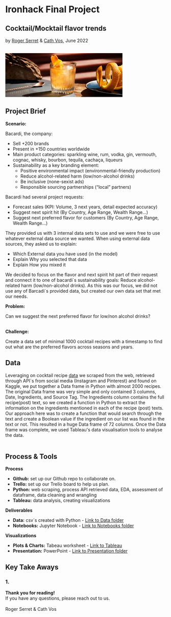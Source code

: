 # Ironhack Final Project
## Cocktail/Mocktail flavor trends
by [Roger Serret](https://github.com/rogerserret) & [Cath Vos](https://github.com/cathvos), June 2022
<br/><br/>


![Classification Case Study](https://github.com/cathvos/IH-final-project/blob/main/Presentation/image%20readme.jpeg?raw=true)

## Project Brief
**Scenario:**

Bacardi, the company:
- Sell +200 brands
- Present in +150 countries worldwide
- Main product categories: sparkling wine, rum, vodka, gin, vermouth, cognac, whisky, bourbon, tequila, cachaça, liqueurs
- Sustainability as a key branding element:
  - Positive environmental impact (environmental-friendly production)
  - Reduce alcohol-related harm (low/non-alcohol drinks) 
  - Be inclusive (none-sexist ads)
  - Responsible sourcing partnerships (“local” partners)

Bacardi had several project requests:
- Forecast sales (KPI: Volume, 3 next years, detail expected accuracy)
- Suggest next spirit hit (By Country, Age Range, Wealth Range…)
- Suggest next preferred flavor for customers (By Country, Age Range, Wealth Range…)

They provided us with 3 internal data sets to use and we were free to use whatever external data source we wanted. When using external data sources,  they asked us to explain:
- Which External data you have used (in the model)
- Explain Why you selected that data
- Explain How you mixed it

We decided to focus on the flavor and next spirit hit part of their request and connect it to one of bacardi´s sustainability goals: Reduce alcohol-related harm (low/non-alcohol drinks). As this was our focus, we did not use any of Barcadi´s provided data, but created our own data set that met our needs.

**Problem:**

Can we suggest the next preferred flavor for low/non alcohol drinks?<br/><br/>

**Challenge:**

Create a data set of minimal 1000 cocktail recipes with a timestamp to find out what are the preferred flavors across seasons and years.


## Data

Leveraging on cocktail recipe [data](https://github.com/cathvos/IH-final-project/tree/main/Data) we scraped from the web, retrieved through API´s from social media (Instagram and Pinterest) and found on Kaggle, we put together a Data frame in Python with almost 2000 recipes. The original Data frame was very simple and only contained 3 columns, Date, Ingredients, and Source Tag. The Ingredients column contains the full recipe(post) text, so we created a function in Python to extract the information on the ingredients mentioned in each of the recipe (post) texts. Our approach here was to create a function that would search through the text and create a Boolean value if the ingredient on our list was found in the text or not. This resulted in a huge Data frame of 72 columns. Once the Data frame was complete, we used Tableau's data visualisation tools to analyse the data. <br/> <br/>

## Process & Tools

**Process**

- **Github:** set up our Github repo to collaborate on.<br/>
- **Trello:** set up our Trello board to help us plan.<br/>
- **Python:** web scraping, process API retrieved data, EDA, assessment of dataframe, data cleaning and wrangling<br/>
- **Tableau:** data analysis, creating visualizations<br/>

**Deliverables**

 - **Data:** csv´s created with Python - [Link to Data folder](https://github.com/cathvos/IH-final-project/tree/main/Data)
 - **Notebooks:** Jupyter Notebook - [Link to Notebooks folder](https://github.com/cathvos/IH-final-project/tree/main/Notebooks)

**Visualizations**

 - **Plots & Charts:** Tabeau worksheet - [Link to Tableau](https://public.tableau.com/app/profile/roger.serret.aracil/viz/Final_project-Ironhack/TOPHerbsComplementstrendline)
 - **Presentation:** PowerPoint - [Link to Presentation folder](https://github.com/cathvos/IH-final-project/tree/main/Presentation)<br/>


## Key Take Aways

### 1.  

**Thank you for reading!** <br/>
If you have any questions, please reach out to us.<br/><br/>
Roger Serret & Cath Vos
